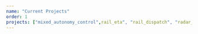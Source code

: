 ```yaml
---
name: "Current Projects"
order: 1
projects: ["mixed_autonomy_control",rail_eta", "rail_dispatch", "radar_param_est", mix_traffic_est","tensor_outlier"]
---
```

